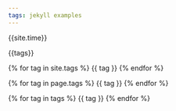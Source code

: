 ```yaml
---
tags: jekyll examples
---
```


{{site.time}}

{{tags}}

{% for tag in site.tags %}
{{ tag }}
{% endfor %}

{% for tag in page.tags %}
{{ tag }}
{% endfor %}

{% for tag in tags %}
{{ tag }}
{% endfor %}
